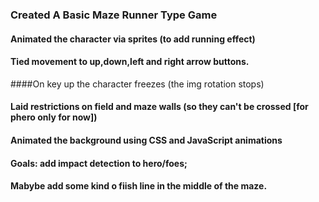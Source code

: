 ### Created A Basic Maze Runner Type Game 

#### Animated the character via sprites (to add running effect)
#### Tied movement to up,down,left and right arrow buttons. 
####On key up the character freezes (the img rotation stops)
#### Laid restrictions on field and maze walls (so they can't be crossed [for phero only for now])
#### Animated the background using CSS and JavaScript animations
#### Goals: add impact detection to hero/foes;
#### Mabybe add some kind o fiish line in the middle of the maze. 
